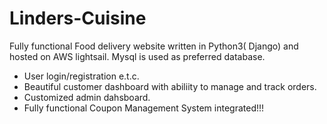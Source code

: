 # Linders-Cuisine

Fully functional Food delivery website written in Python3( Django) and hosted on AWS lightsail. Mysql is used as preferred database.
- User login/registration e.t.c.
- Beautiful customer dashboard with abiliity to manage and track orders.
- Customized admin dahsboard.
- Fully functional Coupon Management System integrated!!!
